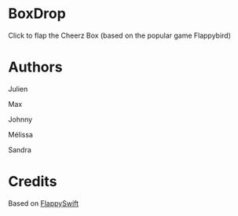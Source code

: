 # BoxDrop

Click to flap the Cheerz Box (based on the popular game Flappybird)

# Authors

Julien

Max

Johnny

Mélissa

Sandra

# Credits

Based on [FlappySwift](https://github.com/fullstackio/FlappySwift)

